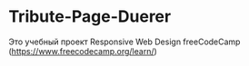 # Tribute-Page-Duerer
Это учебный проект Responsive Web Design 
freeCodeCamp (https://www.freecodecamp.org/learn/) 

